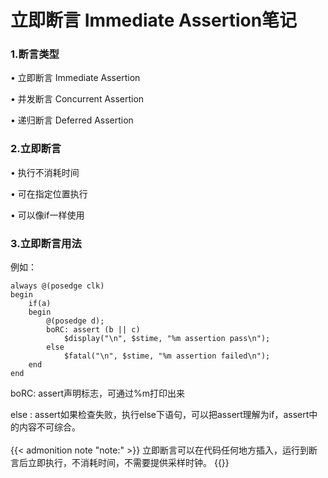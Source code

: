 # 立即断言 Immediate Assertion笔记


### 1.断言类型

&bull; 立即断言 Immediate Assertion

&bull; 并发断言 Concurrent Assertion

&bull; 递归断言 Deferred Assertion

### 2.立即断言

&bull; 执行不消耗时间

&bull; 可在指定位置执行

&bull; 可以像if一样使用
<!--more-->
### 3.立即断言用法
例如：
```
always @(posedge clk)
begin
    if(a)
    begin
        @(posedge d);
        boRC: assert (b || c) 
            $display("\n", $stime, "%m assertion pass\n");
        else
            $fatal("\n", $stime, "%m assertion failed\n");
    end
end
```
boRC: assert声明标志，可通过%m打印出来 

else  : assert如果检查失败，执行else下语句，可以把assert理解为if，assert中的内容不可综合。
<br>
<br>
{{< admonition note "note:" >}}
立即断言可以在代码任何地方插入，运行到断言后立即执行，不消耗时间，不需要提供采样时钟。
{{</admonition>}}

